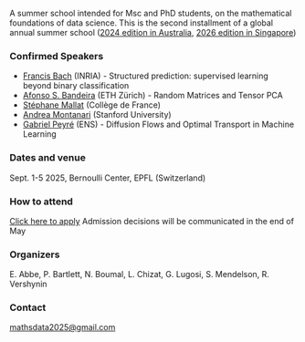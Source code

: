 A summer school intended for Msc and PhD students, on the mathematical foundations of data science.  This is the second installment of a global annual summer school ([2024 edition in Australia](https://maths.anu.edu.au/news-events/events/annual-graduate-school-mathematical-aspects-data-science), [2026 edition in Singapore](https://ims.nus.edu.sg/events/ss_datascience2026/))

### Confirmed Speakers
- [Francis Bach](https://www.di.ens.fr/~fbach/) (INRIA) - Structured prediction: supervised learning beyond binary classification
- [Afonso S. Bandeira](https://people.math.ethz.ch/~abandeira/) (ETH Zürich) - Random Matrices and Tensor PCA
- [Stéphane Mallat](https://www.di.ens.fr/~mallat/mallat.html) (Collège de France)
- [Andrea Montanari](https://web.stanford.edu/~montanar/) (Stanford University)
- [Gabriel Peyré](https://www.gpeyre.com/) (ENS) - Diffusion Flows and Optimal Transport in Machine Learning

### Dates and venue
Sept. 1-5 2025, Bernoulli Center, EPFL (Switzerland)

### How to attend
[Click here to apply](https://docs.google.com/forms/d/e/1FAIpQLSfhE2N9sXFjS_sn5BFpPmiIhpU843DQ0K9wK1_teFMy6Rjn4w/viewform?usp=dialog)
Admission decisions will be communicated in the end of May

### Organizers
E. Abbe, P. Bartlett, N. Boumal, L. Chizat, G. Lugosi, S. Mendelson, R. Vershynin

### Contact
mathsdata2025@gmail.com
